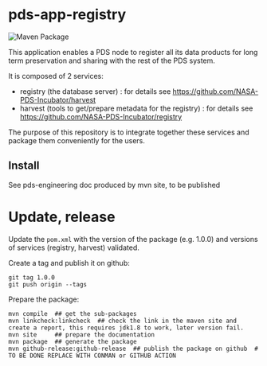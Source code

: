# pds-app-registry

![Maven Package](https://github.com/NASA-PDS-Incubator/pds-app-registry/workflows/Maven%20Package/badge.svg)

This application enables a PDS node to register all its data products for long term preservation and sharing with the rest of the PDS system.

It is composed of 2 services:
 - registry (the database server) : for details see https://github.com/NASA-PDS-Incubator/harvest
 - harvest (tools to get/prepare metadata for the registry) : for details see https://github.com/NASA-PDS-Incubator/registry
 
The purpose of this repository is to integrate together these services and package them conveniently for the users.

## Install

See pds-engineering doc produced by mvn site, to be published

# Update, release


Update the `pom.xml` with the version of the package (e.g. 1.0.0) and versions of services (registry, harvest) validated.

Create a tag and publish it on github:

    git tag 1.0.0
    git push origin --tags
    
Prepare the package:

    mvn compile  ## get the sub-packages
    mvn linkcheck:linkcheck  ## check the link in the maven site and create a report, this requires jdk1.8 to work, later version fail.
    mvn site     ## prepare the documentation
    mvn package  ## generate the package
    mvn github-release:github-release  ## publish the package on github  # TO BE DONE REPLACE WITH CONMAN or GITHUB ACTION

    

